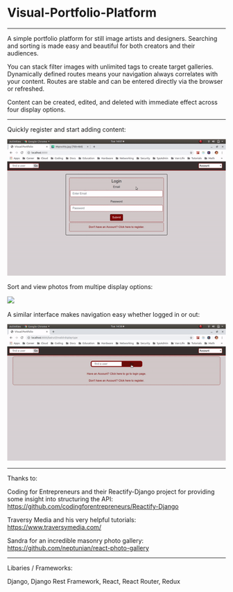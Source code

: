 # Visual-Portfolio-Platform

-------------------------------------------------------------------

A simple portfolio platform for still image artists and designers. Searching and sorting is made easy and beautiful for both creators and their audiences.

You can stack filter images with unlimited tags to create target galleries. Dynamically defined routes means your navigation always correlates with your content. Routes are stable and can be entered directly via the browser or refreshed.

Content can be created, edited, and deleted with immediate effect across four display options.

-------------------------------------------------------------------

Quickly register and start adding content:

![](gifs/register.gif)


Sort and view photos from multipe display options:

![](gifs/add-and-sort-tags.gif)


A similar interface makes navigation easy whether logged in or out:

![](gifs/protected-routes.gif)

-------------------------------------------------------------------

Thanks to:

Coding for Entrepreneurs and their Reactify-Django project for providing some insight into structuring the API: https://github.com/codingforentrepreneurs/Reactify-Django

Traversy Media and his very helpful tutorials:
https://www.traversymedia.com/

Sandra for an incredible masonry photo gallery:
https://github.com/neptunian/react-photo-gallery

-------------------------------------------------------------------

Libaries / Frameworks:

Django, Django Rest Framework, React, React Router, Redux
